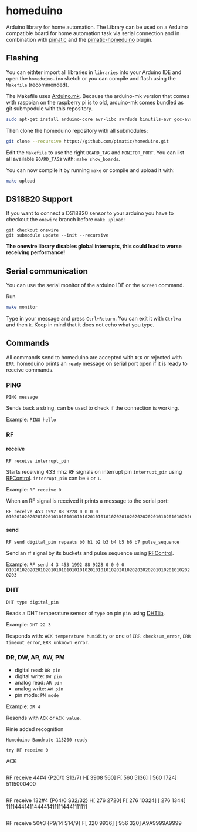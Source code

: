 homeduino
=========

Arduino library for home automation. The Library can be used on a Arduino compatible board for home automation task via serial connection and in combination with [pimatic](https://github.com/pimatic/pimatic) and the [pimatic-homeduino](https://github.com/pimatic/pimatic-homeduino) plugin.


Flashing
--------

You can eithter import all libraries in `libraries` into your Arduino IDE and open the `homeduino.ino` sketch or you can compile and flash using the `Makefile` (recommended).

The Makefile uses [Arduino.mk](https://github.com/sudar/Arduino-Makefile). Because the arduino-mk version that comes with raspbian on the raspberry pi is to old, 
arduino-mk comes bundled as git submpodule with this repository.

```bash
sudo apt-get install arduino-core avr-libc avrdude binutils-avr gcc-avr libconfig-yaml-perl libftdi1 libyaml-perl screen python-serial
```

Then clone the homeduino repository with all submodules:

```bash
git clone --recursive https://github.com/pimatic/homeduino.git
```

Edit the `Makefile` to use the right `BOARD_TAG` and `MONITOR_PORT`. You can list all available `BOARD_TAG`s with: `make show_boards`.

You can now compile it by running `make` or compile and upload it with:

```bash
make upload
```

DS18B20 Support
---------------

If you want to connect a DS18B20 sensor to your arduino you have to checkout the `onewire` branch before `make upload`:

```
git checkout onewire
git submodule update --init --recursive
```

**The onewire library disables global interrupts, this could lead to worse receiving performance!**

Serial communication
------------------------

You can use the serial monitor of the arduino IDE or the `screen` command.

Run 

```bash
make monitor
```

Type in your message and press `Ctrl+Return`. You can exit it with `Ctrl+a` and then `k`. Keep in mind that it does not echo what you type.

Commands
--------

All commands send to homeduino are accepted with `ACK` or rejected with `ERR`. homeduino prints an `ready` message on serial port open if it is ready to receive commands.

### PING

```
PING message
```

Sends back a string, can be used to check if the connection is working.

Example: `PING hello`


### RF

#### receive

```
RF receive interrupt_pin
```

Starts receiving 433 mhz RF signals on interrupt pin `interrupt_pin` using [RFControl](https://github.com/pimatic/RFControl). `interrupt_pin` can be `0` or `1`.

Example: `RF receive 0`

When an RF signal is received it prints a message to the serial port: 

```
RF receive 453 1992 88 9228 0 0 0 0 01020102020201020101010101010102010101010202010202020202010102010102020203
```

#### send

```
RF send digital_pin repeats b0 b1 b2 b3 b4 b5 b6 b7 pulse_sequence
```

Send an rf signal by its buckets and pulse sequence using [RFControl](https://github.com/pimatic/RFControl).

Example: `RF send 4 3 453 1992 88 9228 0 0 0 0 01020102020201020101010101010102010101010202010202020202010102010102020203`


### DHT

```
DHT type digital_pin
```

Reads a DHT temperature sensor of `type` on pin `pin` using [DHTlib](http://playground.arduino.cc//Main/DHTLib).

Example: `DHT 22 3`

Responds with: `ACK temperature humidity` or one of `ERR checksum_error`, `ERR timeout_error`, `ERR unknown_error`.

### DR, DW, AR, AW, PM

*  digital read: `DR pin`
*  digital write: `DW pin`
*  analog read: `AR pin`
*  analog write: `AW pin`
*  pin mode: `PM mode`

Example: `DR 4`

Resonds with `ACK` or `ACK value`. 

Rinie added recognition

```
Homeduino Baudrate 115200 ready
```

```
try RF receive 0

```
ACK
```

```
RF receive 44#4 {P20/0 S13/7} H[ 3908  560]  F[  560 5136]  [  560 1724] 5115000400
```

```
RF receive 132#4 {P64/0 S32/32} H[  276 2720]  F[  276 10324]  [  276 1344] 11114441411444414111114441111111
```

```
RF receive 50#3 {P9/14 S14/9} F[  320 9936]  [  956  320] A9A9999A9999
```


